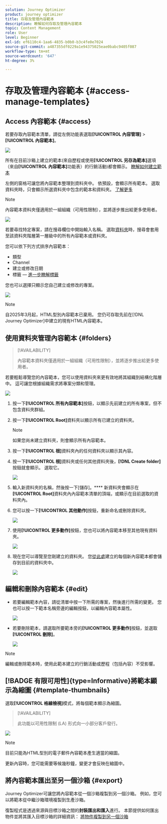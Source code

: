 ```yaml
---
solution: Journey Optimizer
product: journey optimizer
title: 存取及管理內容範本
description: 瞭解如何存取及管理內容範本
topic: Content Management
role: User
level: Beginner
exl-id: ef6110c4-1aa6-4835-b0b0-b3c4fe0e7024
source-git-commit: a487355df0229a1e94375025eae0babc9405f087
workflow-type: tm+mt
source-wordcount: '647'
ht-degree: 3%

---
```


# 存取及管理內容範本 {#access-manage-templates}

## Access 內容範本 {#access}

若要存取內容範本清單，請從左側功能表選取&#x200B;**[!UICONTROL 內容管理]** > **[!UICONTROL 內容範本]**。

![](assets/content-template-list.png)

所有在目前沙箱上建立的範本(來自歷程或使用&#x200B;**[!UICONTROL 另存為範本]**&#x200B;選項（來自&#x200B;**[!UICONTROL 內容範本]**&#x200B;功能表）的行銷活動)都會顯示。 [瞭解如何建立範本](#create-content-templates)

左側的窗格可讓您將內容範本整理到資料夾中。 依預設，會顯示所有範本。 選取資料夾時，只會顯示所選資料夾中包含的範本和資料夾。 [了解更多](#folders)

>[!NOTE]
>
>內容範本資料夾僅適用於一組組織（可用性限制），並將逐步推出給更多使用者。

![](assets/content-template-list-folders.png)

若要尋找特定專案，請在搜尋欄位中開始輸入名稱。 選取[資料夾](#folders)時，搜尋會套用至該資料夾<!--(not nested items)-->階層第一層級中的所有內容範本或資料夾。

您可以依下列方式排序內容範本：
* 類型
* Channel
* 建立或修改日期
* 標籤 — [進一步瞭解標籤](../start/search-filter-categorize.md#tags)

您也可以選擇只顯示您自己建立或修改的專案。

![](assets/content-template-list-filters.png)

>[!NOTE]
>
>自2025年3月起，HTML型別內容範本已棄用。 您仍可存取先前在[!DNL Journey Optimizer]中建立的現有HTML內容範本。

## 使用資料夾管理內容範本 {#folders}

>[!AVAILABILITY]
>
>內容範本資料夾僅適用於一組組織（可用性限制），並將逐步推出給更多使用者。

若要輕鬆導覽您的內容範本，您可以使用資料夾來更有效地將其組織到結構化階層中。 這可讓您根據組織需求將專案分類和管理。

![](assets/content-template-folders.png)

1. 按一下&#x200B;**[!UICONTROL 所有內容範本]**&#x200B;按鈕，以顯示先前建立的所有專案，但不包含資料夾群組。

1. 按一下&#x200B;**[!UICONTROL Root]**&#x200B;資料夾以顯示所有已建立的資料夾。

   >[!NOTE]
   >
   >如果您尚未建立資料夾，則會顯示所有內容範本。

1. 按一下&#x200B;**[!UICONTROL 根]**&#x200B;資料夾內的任何資料夾以顯示其內容。

1. 按一下&#x200B;**[!UICONTROL 根]**&#x200B;資料夾或任何其他資料夾後，**[!DNL Create folder]**&#x200B;按鈕就會顯示。 選取它。

   ![](assets/content-template-create-folder.png)

1. 輸入新資料夾的名稱，然後按一下[儲存]。**** 新資料夾會顯示在&#x200B;**[!UICONTROL Root]**&#x200B;資料夾內內容範本清單的頂端，或顯示在目前選取的資料夾內。

1. 您可以按一下&#x200B;**[!UICONTROL 其他動作]**&#x200B;按鈕，重新命名或刪除資料夾。

   ![](assets/content-template-folder-more-actions.png)

1. 使用&#x200B;**[!UICONTROL 更多動作]**&#x200B;按鈕，您也可以將內容範本移至其他現有資料夾。

   ![](assets/content-template-folder-moved.png)

1. 現在您可以導覽至您剛建立的資料夾。 您[從此處](create-content-templates.md)建立的每個新內容範本都會儲存到目前的資料夾中。

   ![](assets/content-template-folder-create.png)

## 編輯和刪除內容範本 {#edit}

* 若要編輯範本內容，請從清單中按一下所需的專案，然後進行所需的變更。 您也可以按一下範本名稱旁邊的編輯按鈕，以編輯內容範本屬性。

  ![](assets/content-template-edit.png)

* 若要刪除範本，請選取所要範本旁的&#x200B;**[!UICONTROL 更多動作]**&#x200B;按鈕，並選取&#x200B;**[!UICONTROL 刪除]**。

  ![](assets/content-template-list-delete.png)

>[!NOTE]
>
>編輯或刪除範本時，使用此範本建立的行銷活動或歷程（包括內容）不受影響。

## [!BADGE 有限可用性]{type=Informative}將範本顯示為縮圖 {#template-thumbnails}

選取&#x200B;**[!UICONTROL 格線檢視]**&#x200B;模式，將每個範本顯示為縮圖。

>[!AVAILABILITY]
>
>此功能以可用性限制 (LA) 形式向一小部分客戶發行。

![](assets/content-template-grid-view.png)

>[!NOTE]
>
>目前只能為HTML型別的電子郵件內容範本產生適當的縮圖。

更新內容時，您可能需要等候幾秒鐘，變更才會反映在縮圖中。

## 將內容範本匯出至另一個沙箱 {#export}

Journey Optimizer可讓您將內容範本從一個沙箱複製到另一個沙箱。 例如，您可以將範本從中繼沙箱環境複製到生產沙箱。

復製程式是透過來源與目標沙箱之間的&#x200B;**封裝匯出和匯入**&#x200B;進行。 本節提供如何匯出物件並將其匯入目標沙箱的詳細資訊： [將物件複製到另一個沙箱](../configuration/copy-objects-to-sandbox.md)
